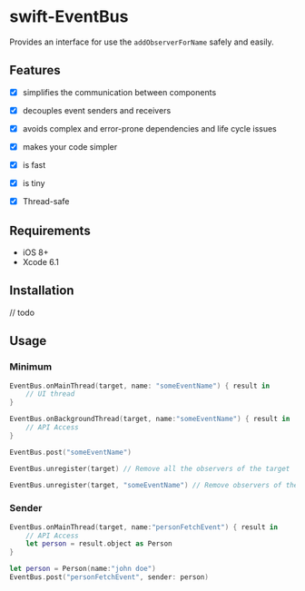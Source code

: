 # swift-EventBus

Provides an interface for use the `addObserverForName` safely and easily.

## Features

- [x] simplifies the communication between components
- [x] decouples event senders and receivers
- [x] avoids complex and error-prone dependencies and life cycle issues
- [x] makes your code simpler
- [x] is fast
- [x] is tiny
- [x] Thread-safe



## Requirements

- iOS 8+
- Xcode 6.1

## Installation

// todo

## Usage

### Minimum

```swift
EventBus.onMainThread(target, name: "someEventName") { result in
    // UI thread
}

EventBus.onBackgroundThread(target, name:"someEventName") { result in
    // API Access
}

EventBus.post("someEventName")

EventBus.unregister(target) // Remove all the observers of the target

EventBus.unregister(target, "someEventName") // Remove observers of the same name of the target
```

### Sender

```swift
EventBus.onMainThread(target, name:"personFetchEvent") { result in
    // API Access
    let person = result.object as Person
}

let person = Person(name:"john doe")
EventBus.post("personFetchEvent", sender: person)
```
